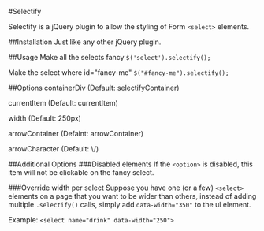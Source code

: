 #Selectify

Selectify is a jQuery plugin to allow the styling of Form `<select>` elements.

##Installation
Just like any other jQuery plugin.

##Usage
Make all the selects fancy `$('select').selectify();`

Make the select where id="fancy-me" `$("#fancy-me").selectify();`

##Options
containerDiv (Default: selectifyContainer)

currentItem (Default: currentItem)

width (Default: 250px)

arrowContainer (Defaint: arrowContainer)

arrowCharacter (Default: \\\/)

##Additional Options
###Disabled elements
If the `<option>` is disabled, this item will not be clickable on the fancy select.

###Override width per select
Suppose you have one (or a few) `<select>` elements on a page that you want to be wider than others, instead of adding multiple `.selectify()` calls, simply add `data-width="350"` to the ul element. 

Example: `<select name="drink" data-width="250">`